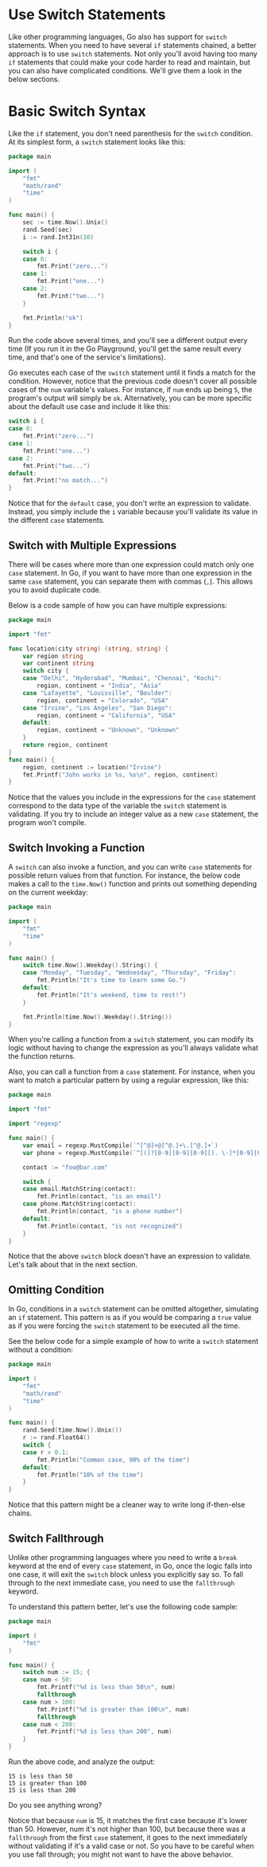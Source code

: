 # Use Switch Statements

Like other programming languages, Go also has support for `switch` statements. When you need to have several `if` statements chained, a better approach is to use `switch` statements. Not only you'll avoid having too many `if` statements that could make your code harder to read and maintain, but you can also have complicated conditions. We'll give them a look in the below sections.

# Basic Switch Syntax

Like the `if` statement, you don't need parenthesis for the `switch` condition. At its simplest form, a `switch` statement looks like this:

```go
package main

import (
    "fmt"
    "math/rand"
    "time"
)

func main() {
    sec := time.Now().Unix()
    rand.Seed(sec)
    i := rand.Int31n(10)

    switch i {
    case 0:
        fmt.Print("zero...")
    case 1:
        fmt.Print("one...")
    case 2:
        fmt.Print("two...")
    }

    fmt.Println("ok")
}
```

Run the code above several times, and you'll see a different output every time (If you run it in the Go Playground, you'll get the same result every time, and that's one of the service's limitations).

Go executes each case of the `switch` statement until it finds a match for the condition. However, notice that the previous code doesn't cover all possible cases of the `num` variable's values. For instance, if `num` ends up being `5`, the program's output will simply be `ok`. Alternatively, you can be more specific about the default use case and include it like this:

```go
switch i {
case 0:
    fmt.Print("zero...")
case 1:
    fmt.Print("one...")
case 2:
    fmt.Print("two...")
default:
    fmt.Print("no match...")
}
```

Notice that for the `default` case, you don't write an expression to validate. Instead, you simply include the `i` variable because you'll validate its value in the different `case` statements.

## Switch with Multiple Expressions

There will be cases where more than one expression could match only one `case` statement. In Go, if you want to have more than one expression in the same `case` statement, you can separate them with commas (`,`). This allows you to avoid duplicate code.

Below is a code sample of how you can have multiple expressions:

```go
package main

import "fmt"

func location(city string) (string, string) {
    var region string
    var continent string
    switch city {
    case "Delhi", "Hyderabad", "Mumbai", "Chennai", "Kochi":
        region, continent = "India", "Asia"
    case "Lafayette", "Louisville", "Boulder":
        region, continent = "Colorado", "USA"
    case "Irvine", "Los Angeles", "San Diego":
        region, continent = "California", "USA"
    default:
        region, continent = "Unknown", "Unknown"
    }
    return region, continent
}
func main() {
    region, continent := location("Irvine")
    fmt.Printf("John works in %s, %s\n", region, continent)
}
```

Notice that the values you include in the expressions for the `case` statement correspond to the data type of the variable the `switch` statement is validating. If you try to include an integer value as a new `case` statement, the program won't compile.

## Switch Invoking a Function

A `switch` can also invoke a function, and you can write `case` statements for possible return values from that function. For instance, the below code makes a call to the `time.Now()` function and prints out something depending on the current weekday:

```go
package main

import (
    "fmt"
    "time"
)

func main() {
    switch time.Now().Weekday().String() {
    case "Monday", "Tuesday", "Wednesday", "Thursday", "Friday":
        fmt.Println("It's time to learn some Go.")
    default:
        fmt.Println("It's weekend, time to rest!")
    }

    fmt.Println(time.Now().Weekday().String())
}
```

When you're calling a function from a `switch` statement, you can modify its logic without having to change the expression as you'll always validate what the function returns. 

Also, you can call a function from a `case` statement. For instance, when you want to match a particular pattern by using a regular expression, like this:

```go
package main

import "fmt"

import "regexp"

func main() {
    var email = regexp.MustCompile(`^[^@]+@[^@.]+\.[^@.]+`)
    var phone = regexp.MustCompile(`^[(]?[0-9][0-9][0-9][). \-]*[0-9][0-9][0-9][.\-]?[0-9][0-9][0-9][0-9]`)

    contact := "foo@bar.com"

    switch {
    case email.MatchString(contact):
        fmt.Println(contact, "is an email")
    case phone.MatchString(contact):
        fmt.Println(contact, "is a phone number")
    default:
        fmt.Println(contact, "is not recognized")
    }
}
```

Notice that the above `switch` block doesn't have an expression to validate. Let's talk about that in the next section.

## Omitting Condition

In Go, conditions in a `switch` statement can be omitted altogether, simulating an `if` statement. This pattern is as if you would be comparing a `true` value as if you were forcing the `switch` statement to be executed all the time.

See the below code for a simple example of how to write a `switch` statement without a condition:

```go
package main

import (
    "fmt"
    "math/rand"
    "time"
)

func main() {
    rand.Seed(time.Now().Unix())
    r := rand.Float64()
    switch {
    case r > 0.1:
        fmt.Println("Common case, 90% of the time")
    default:
        fmt.Println("10% of the time")
    }
}
```

Notice that this pattern might be a cleaner way to write long if-then-else chains.

## Switch Fallthrough

Unlike other programming languages where you need to write a `break` keyword at the end of every `case` statement, in Go, once the logic falls into one case, it will exit the `switch` block unless you explicitly say so. To fall through to the next immediate case, you need to use the `fallthrough` keyword.

To understand this pattern better, let's use the following code sample:

```go
package main

import (
    "fmt"
)

func main() {
    switch num := 15; {
    case num < 50:
        fmt.Printf("%d is less than 50\n", num)
        fallthrough
    case num > 100:
        fmt.Printf("%d is greater than 100\n", num)
        fallthrough
    case num < 200:
        fmt.Printf("%d is less than 200", num)
    }
}
```

Run the above code, and analyze the output:

```output
15 is less than 50
15 is greater than 100
15 is less than 200
```

Do you see anything wrong?

Notice that because `num` is 15, it matches the first case because it's lower than 50. However, num it's not higher than 100, but because there was a `fallthrough` from the first `case` statement, it goes to the next immediately without validating if it's a valid case or not. So you have to be careful when you use fall through; you might not want to have the above behavior.

